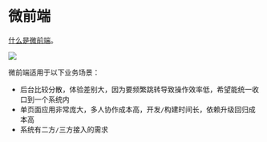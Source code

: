 # 微前端

[什么是微前端](https://qiankun.umijs.org/zh/guide)。

![](/skill-blog/img/0064.png)

微前端适用于以下业务场景：

- 后台比较分散，体验差别大，因为要频繁跳转导致操作效率低，希望能统一收口到一个系统内
- 单页面应用非常庞大，多人协作成本高，开发`/`构建时间长，依赖升级回归成本高
- 系统有二方`/`三方接入的需求

